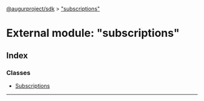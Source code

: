 [@augurproject/sdk](../README.md) > ["subscriptions"](../modules/_subscriptions_.md)

# External module: "subscriptions"

## Index

### Classes

* [Subscriptions](../classes/_subscriptions_.subscriptions.md)

---

